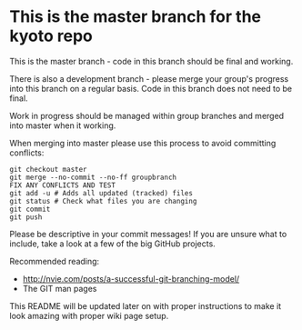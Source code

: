 This is the master branch for the kyoto repo
=====

This is the master branch - code in this branch should be final and working.

There is also a development branch - please merge your group's progress
into this branch on a regular basis. Code in this branch does not need to
be final.

Work in progress should be managed within group branches and merged into
master when it working.

When merging into master please use this process to avoid committing 
conflicts:

    git checkout master
    git merge --no-commit --no-ff groupbranch
    FIX ANY CONFLICTS AND TEST
    git add -u # Adds all updated (tracked) files
    git status # Check what files you are changing
    git commit
    git push

Please be descriptive in your commit messages! If you are unsure what to
include, take a look at a few of the big GitHub projects.

Recommended reading:
 - http://nvie.com/posts/a-successful-git-branching-model/
 - The GIT man pages

This README will be updated later on with proper instructions to make it
look amazing with proper wiki page setup.

